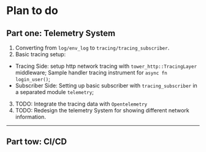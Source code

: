 # Plan to do

## Part one: Telemetry System

1. Converting from `log/env_log` to `tracing/tracing_subscriber`.
2. Basic tracing setup:

- Tracing Side: setup http network tracing with `tower_http::TracingLayer`
   middleware; Sample handler tracing instrument for `async fn login_user()`;
- Subscriber Side: Setting up basic subscriber with `tracing_subscriber`
  in a separated module `telemetry`;  

3. TODO: Integrate the tracing data with `Opentelemetry`
4. TODO: Redesign the telemetry System for showing different network information.

---

## Part tow: CI/CD
